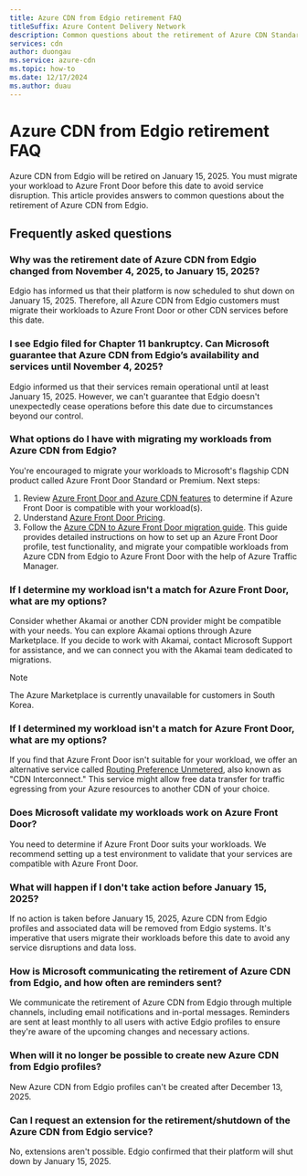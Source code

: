 ```yaml
---
title: Azure CDN from Edgio retirement FAQ
titleSuffix: Azure Content Delivery Network
description: Common questions about the retirement of Azure CDN Standard from Edgio.
services: cdn
author: duongau
ms.service: azure-cdn
ms.topic: how-to
ms.date: 12/17/2024
ms.author: duau
---
```


# Azure CDN from Edgio retirement FAQ

Azure CDN from Edgio will be retired on January 15, 2025. You must migrate your workload to Azure Front Door before this date to avoid service disruption. This article provides answers to common questions about the retirement of Azure CDN from Edgio.

## Frequently asked questions

### Why was the retirement date of Azure CDN from Edgio changed from November 4, 2025, to January 15, 2025?

Edgio has informed us that their platform is now scheduled to shut down on January 15, 2025. Therefore, all Azure CDN from Edgio customers must migrate their workloads to Azure Front Door or other CDN services before this date.

### I see Edgio filed for Chapter 11 bankruptcy. Can Microsoft guarantee that Azure CDN from Edgio’s availability and services until November 4, 2025?

Edgio informed us that their services remain operational until at least January 15, 2025. However, we can't guarantee that Edgio doesn't unexpectedly cease operations before this date due to circumstances beyond our control.

### What options do I have with migrating my workloads from Azure CDN from Edgio?

You're encouraged to migrate your workloads to Microsoft's flagship CDN product called Azure Front Door Standard or Premium. Next steps:
1. Review [Azure Front Door and Azure CDN features](../frontdoor/front-door-cdn-comparison.md) to determine if Azure Front Door is compatible with your workload(s).
2. Understand [Azure Front Door Pricing](https://azure.microsoft.com/pricing/details/frontdoor/).
3. Follow the [Azure CDN to Azure Front Door migration guide](../frontdoor/migrate-cdn-to-front-door.md). This guide provides detailed instructions on how to set up an Azure Front Door profile, test functionality, and migrate your compatible workloads from Azure CDN from Edgio to Azure Front Door with the help of Azure Traffic Manager.

### If I determine my workload isn't a match for Azure Front Door, what are my options?

Consider whether Akamai or another CDN provider might be compatible with your needs. You can explore Akamai options through Azure Marketplace. If you decide to work with Akamai, contact Microsoft Support for assistance, and we can connect you with the Akamai team dedicated to migrations.

> [!NOTE]
> The Azure Marketplace is currently unavailable for customers in South Korea.

### If I determined my workload isn't a match for Azure Front Door, what are my options?

If you find that Azure Front Door isn't suitable for your workload, we offer an alternative service called [Routing Preference Unmetered](../virtual-network/ip-services/routing-preference-unmetered.md), also known as "CDN Interconnect." This service might allow free data transfer for traffic egressing from your Azure resources to another CDN of your choice.

### Does Microsoft validate my workloads work on Azure Front Door?

You need to determine if Azure Front Door suits your workloads. We recommend setting up a test environment to validate that your services are compatible with Azure Front Door.

### What will happen if I don't take action before January 15, 2025?

If no action is taken before January 15, 2025, Azure CDN from Edgio profiles and associated data will be removed from Edgio systems. It's imperative that users migrate their workloads before this date to avoid any service disruptions and data loss.

### How is Microsoft communicating the retirement of Azure CDN from Edgio, and how often are reminders sent?

We communicate the retirement of Azure CDN from Edgio through multiple channels, including email notifications and in-portal messages. Reminders are sent at least monthly to all users with active Edgio profiles to ensure they're aware of the upcoming changes and necessary actions.

### When will it no longer be possible to create new Azure CDN from Edgio profiles?

New Azure CDN from Edgio profiles can't be created after December 13, 2025.

### Can I request an extension for the retirement/shutdown of the Azure CDN from Edgio service?

No, extensions aren't possible. Edgio confirmed that their platform will shut down by January 15, 2025.
